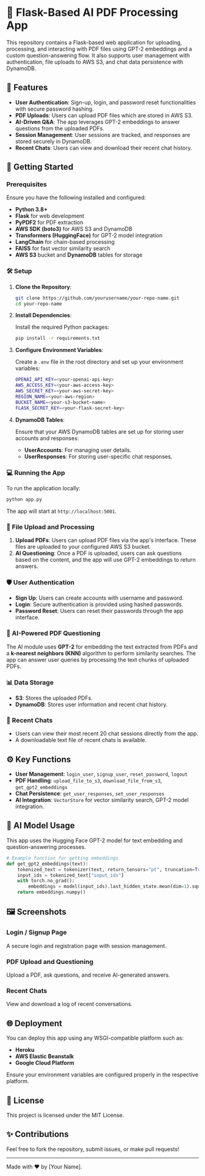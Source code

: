# 📄 Flask-Based AI PDF Processing App

This repository contains a Flask-based web application for uploading, processing, and interacting with PDF files using GPT-2 embeddings and a custom question-answering flow. It also supports user management with authentication, file uploads to AWS S3, and chat data persistence with DynamoDB.

## 🌟 Features

- **User Authentication**: Sign-up, login, and password reset functionalities with secure password hashing.
- **PDF Uploads**: Users can upload PDF files which are stored in AWS S3.
- **AI-Driven Q&A**: The app leverages GPT-2 embeddings to answer questions from the uploaded PDFs.
- **Session Management**: User sessions are tracked, and responses are stored securely in DynamoDB.
- **Recent Chats**: Users can view and download their recent chat history.
  
## 🚀 Getting Started

### Prerequisites

Ensure you have the following installed and configured:

- **Python 3.8+**
- **Flask** for web development
- **PyPDF2** for PDF extraction
- **AWS SDK (boto3)** for AWS S3 and DynamoDB
- **Transformers (HuggingFace)** for GPT-2 model integration
- **LangChain** for chain-based processing
- **FAISS** for fast vector similarity search
- **AWS S3** bucket and **DynamoDB** tables for storage

### 🛠 Setup

1. **Clone the Repository**:

   ```bash
   git clone https://github.com/yourusername/your-repo-name.git
   cd your-repo-name
   ```

2. **Install Dependencies**:

   Install the required Python packages:

   ```bash
   pip install -r requirements.txt
   ```

3. **Configure Environment Variables**:

   Create a `.env` file in the root directory and set up your environment variables:

   ```bash
   OPENAI_API_KEY=<your-openai-api-key>
   AWS_ACCESS_KEY=<your-aws-access-key>
   AWS_SECRET_KEY=<your-aws-secret-key>
   REGION_NAME=<your-aws-region>
   BUCKET_NAME=<your-s3-bucket-name>
   FLASK_SECRET_KEY=<your-flask-secret-key>
   ```

4. **DynamoDB Tables**:

   Ensure that your AWS DynamoDB tables are set up for storing user accounts and responses:

   - **UserAccounts**: For managing user details.
   - **UserResponses**: For storing user-specific chat responses.

### 💻 Running the App

To run the application locally:

```bash
python app.py
```

The app will start at `http://localhost:5001`.

### 📂 File Upload and Processing

1. **Upload PDFs**: Users can upload PDF files via the app's interface. These files are uploaded to your configured AWS S3 bucket.
2. **AI Questioning**: Once a PDF is uploaded, users can ask questions based on the content, and the app will use GPT-2 embeddings to return answers.

### 🛡️ User Authentication

- **Sign Up**: Users can create accounts with username and password.
- **Login**: Secure authentication is provided using hashed passwords.
- **Password Reset**: Users can reset their passwords through the app interface.

### 🧠 AI-Powered PDF Questioning

The AI module uses **GPT-2** for embedding the text extracted from PDFs and a **k-nearest neighbors (KNN)** algorithm to perform similarity searches. The app can answer user queries by processing the text chunks of uploaded PDFs.

### 📊 Data Storage

- **S3**: Stores the uploaded PDFs.
- **DynamoDB**: Stores user information and recent chat history.

### 📝 Recent Chats

- Users can view their most recent 20 chat sessions directly from the app.
- A downloadable text file of recent chats is available.

## ⚙️ Key Functions

- **User Management**: `login_user`, `signup_user`, `reset_password`, `logout`
- **PDF Handling**: `upload_file_to_s3`, `download_file_from_s3`, `get_gpt2_embeddings`
- **Chat Persistence**: `get_user_responses`, `set_user_responses`
- **AI Integration**: `VectorStore` for vector similarity search, GPT-2 model integration.

## 🤖 AI Model Usage

This app uses the Hugging Face GPT-2 model for text embedding and question-answering processes.

```python
# Example function for getting embeddings
def get_gpt2_embeddings(text):
    tokenized_text = tokenizer(text, return_tensors="pt", truncation=True, padding=True)
    input_ids = tokenized_text["input_ids"]
    with torch.no_grad():
        embeddings = model(input_ids).last_hidden_state.mean(dim=1).squeeze()
    return embeddings.numpy()
```

## 🖼️ Screenshots

### Login / Signup Page
A secure login and registration page with session management.

### PDF Upload and Questioning
Upload a PDF, ask questions, and receive AI-generated answers.

### Recent Chats
View and download a log of recent conversations.

## 🌐 Deployment

You can deploy this app using any WSGI-compatible platform such as:

- **Heroku**
- **AWS Elastic Beanstalk**
- **Google Cloud Platform**

Ensure your environment variables are configured properly in the respective platform.

## 📝 License

This project is licensed under the MIT License.

## ✨ Contributions

Feel free to fork the repository, submit issues, or make pull requests!

---

Made with ❤️ by [Your Name].
